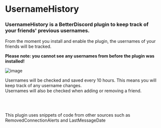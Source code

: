 # UsernameHistory

### UsernameHistory is a BetterDiscord plugin to keep track of your friends' previous usernames.

From the moment you install and enable the plugin, the usernames of your friends will be tracked.

<b>Please note: you cannot see any usernames from before the plugin was installed!</b>

![image](https://github.com/Salty-Coder/UsernameHistory/assets/59771980/57968cb1-ff83-4ccd-9f79-5b5bbf5e57f3)


Usernames will be checked and saved every 10 hours. This means you will keep track of any username changes.   
Usernames will also be checked when adding or removing a friend.

<br><br>


This plugin uses snippets of code from other sources such as RemovedConnectionAlerts and LastMessageDate
